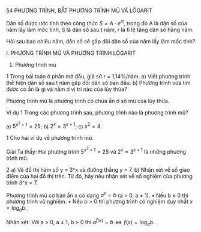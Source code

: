 §4 PHƯƠNG TRÌNH, BẤT PHƯƠNG TRÌNH MŨ VÀ LÔGARIT

Dân số được ước tính theo công thức $S = A \cdot e^{rt}$, trong đó A là dân số của năm lấy làm mốc tính, S là dân số sau t năm, r là tỉ lệ tăng dân số hằng năm.

Hỏi sau bao nhiêu năm, dân số sẽ gấp đôi dân số của năm lấy làm mốc tính?

I. PHƯƠNG TRÌNH MŨ VÀ PHƯƠNG TRÌNH LÔGARIT

1. Phương trình mũ

1 Trong bài toán ở phần mở đầu, giả sử r = 1,14%/năm.
a) Viết phương trình thể hiện dân số sau t năm gấp đôi dân số ban đầu.
b) Phương trình vừa tìm được có ẩn là gì và nằm ở vị trí nào của lũy thừa?

Phương trình mũ là phương trình có chứa ẩn ở số mũ của lũy thừa.

Ví dụ 1 Trong các phương trình sau, phương trình nào là phương trình mũ?

a) $5^{x^2+1} = 25$;     b) $2^x = 3^{x+1}$;     c) $x^2 = 4$.

1 Cho hai ví dụ về phương trình mũ.

Giải
Ta thấy: Hai phương trình $5^{x^2+1} = 25$ và $2^x = 3^{x+1}$ là những phương trình mũ.

2
a) Vẽ đồ thị hàm số y = 3^x và đường thẳng y = 7.
b) Nhận xét về số giao điểm của hai đồ thị trên. Từ đó, hãy nêu nhận xét về số nghiệm của phương trình 3^x = 7.

Phương trình mũ cơ bản ẩn x có dạng $a^x = b$ (a > 0, a ≠ 1).
• Nếu b ≤ 0 thì phương trình vô nghiệm.
• Nếu b > 0 thì phương trình có nghiệm duy nhất $x = \log_a b$.

Nhận xét: Với a > 0, a ≠ 1, b > 0 thì $a^{f(x)} = b \Leftrightarrow f(x) = \log_a b$.